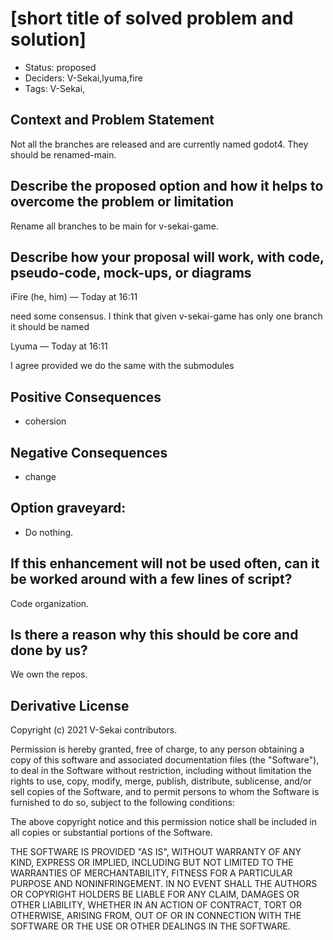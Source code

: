 # [short title of solved problem and solution]

- Status: proposed <!-- draft | rejected | accepted | deprecated | superseded by -->
- Deciders: V-Sekai,lyuma,fire
- Tags: V-Sekai,

## Context and Problem Statement

Not all the branches are released and are currently named godot4. They should be renamed-main.

## Describe the proposed option and how it helps to overcome the problem or limitation

Rename all branches to be main for v-sekai-game.

## Describe how your proposal will work, with code, pseudo-code, mock-ups, or diagrams

iFire (he, him) — Today at 16:11

need some consensus. I think that given v-sekai-game has only one branch it should be named 

Lyuma — Today at 16:11

I agree provided we do the same with the submodules

## Positive Consequences <!-- optional -->

- cohersion

## Negative Consequences <!-- optional -->

- change


## Option graveyard: <!-- same as above -->

- Do nothing. 

## If this enhancement will not be used often, can it be worked around with a few lines of script?

Code organization.

## Is there a reason why this should be core and done by us?

We own the repos.

## Derivative License

Copyright (c) 2021 V-Sekai contributors.

Permission is hereby granted, free of charge, to any person obtaining a copy
of this software and associated documentation files (the "Software"), to deal
in the Software without restriction, including without limitation the rights
to use, copy, modify, merge, publish, distribute, sublicense, and/or sell
copies of the Software, and to permit persons to whom the Software is
furnished to do so, subject to the following conditions:

The above copyright notice and this permission notice shall be included in all
copies or substantial portions of the Software.

THE SOFTWARE IS PROVIDED "AS IS", WITHOUT WARRANTY OF ANY KIND, EXPRESS OR
IMPLIED, INCLUDING BUT NOT LIMITED TO THE WARRANTIES OF MERCHANTABILITY,
FITNESS FOR A PARTICULAR PURPOSE AND NONINFRINGEMENT. IN NO EVENT SHALL THE
AUTHORS OR COPYRIGHT HOLDERS BE LIABLE FOR ANY CLAIM, DAMAGES OR OTHER
LIABILITY, WHETHER IN AN ACTION OF CONTRACT, TORT OR OTHERWISE, ARISING FROM,
OUT OF OR IN CONNECTION WITH THE SOFTWARE OR THE USE OR OTHER DEALINGS IN THE
SOFTWARE.
